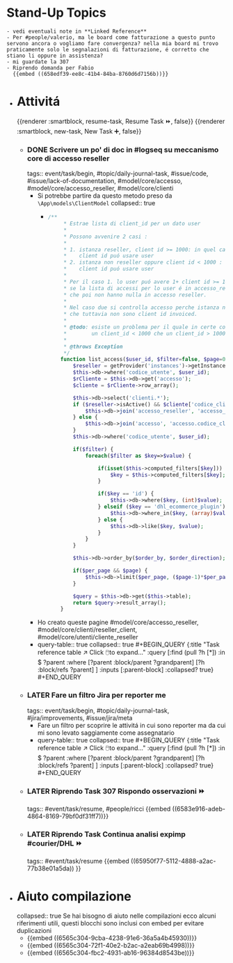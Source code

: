 # Stand-Up Topics
	- vedi eventuali note in **Linked Reference**
	- Per #people/valerio, ma le board come fatturazione a questo punto servono ancora o vogliamo fare convergenza? nella mia board mi trovo praticamente solo le segnalazioni di fatturazione, é corretto che stiano li oppure in assistenza?
	- mi guardate la 307
	- Riprendo domanda per Fabio
	  {{embed ((658edf39-ee8c-41b4-84ba-8760d6d7156b))}}
- # Attivitá
  {{renderer :smartblock, resume-task, Resume Task ⏩️, false}} {{renderer :smartblock, new-task, New Task ➕, false}}
	- ### DONE Scrivere un po' di doc in #logseq su meccanismo core di accesso reseller
	  tags:: event/task/begin, #topic/daily-journal-task, #issue/code, #issue/lack-of-documentation, #model/core/accesso, #model/core/accesso_reseller, #model/core/clienti
		- Si potrebbe partire da questo metodo preso da `\App\models\ClientModel`
		  collapsed:: true
			- ```php
			  /**
			       * Estrae lista di client_id per un dato user
			       *
			       * Possono avvenire 2 casi :
			       *
			       * 1. istanza reseller, client id >= 1000: in quel caso join con accesso_reseller per capire quali
			       *    client id puó usare user
			       * 2. istanza non reseller oppure client id < 1000 :  in quel caso join con accesso per capire quali
			       *    client id puó usare user
			       *
			       * Per il caso 1. lo user puó avere 1+ client id >= 1000 collegati in accesso, ma ne basta uno per capire
			       * se la lista di accessi per lo user é in accesso_reseller. Ci sono utenti che hanno solo accesso ma
			       * che poi non hanno nulla in accesso reseller.
			       *
			       * Nel caso due si controlla accesso perche istanza non é reseller oppure perche lo user ha records in accesso
			       * che tuttavia non sono client id invoiced.
			       *
			       * @todo: esiste un problema per il quale in certe configurazione un utente presente in accesso_reseller ha sia
			       *        un client_id < 1000 che un client_id > 1000
			       *
			       * @throws Exception
			       */
			      function list_access($user_id, $filter=false, $page=0, $per_page=0, $order_by='id', $order_direction='ASC') : array {
			          $reseller = getProvider('instances')->getInstance()->reseller();
			          $this->db->where('codice_utente', $user_id);
			          $rCliente = $this->db->get('accesso');
			          $cliente = $rCliente->row_array();
			  
			          $this->db->select('clienti.*');
			          if ($reseller->isActive() && $cliente['codice_cliente'] >= $reseller->IdThreshold()) {
			              $this->db->join('accesso_reseller', 'accesso_reseller.codice_cliente=clienti.id');
			          } else {
			              $this->db->join('accesso', 'accesso.codice_cliente=clienti.id');
			          }
			          $this->db->where('codice_utente', $user_id);
			  
			          if($filter) {
			              foreach($filter as $key=>$value) {
			  
			                  if(isset($this->computed_filters[$key])) {
			                      $key = $this->computed_filters[$key];
			                  }
			  
			                  if($key == 'id') {
			                      $this->db->where($key, (int)$value);
			                  } elseif ($key == 'dhl_ecommerce_plugin') {
			                      $this->db->where_in($key, (array)$value);
			                  } else {
			                      $this->db->like($key, $value);
			                  }
			              }
			          }
			  
			          $this->db->order_by($order_by, $order_direction);
			  
			          if($per_page && $page) {
			              $this->db->limit($per_page, ($page-1)*$per_page);
			          }
			  
			          $query = $this->db->get($this->table);
			          return $query->result_array();
			      }
			  ```
		- Ho creato queste pagine #model/core/accesso_reseller, #model/core/clienti/reseller_client, #model/core/utenti/cliente_reseller
		- query-table:: true
		  collapsed:: true
		  #+BEGIN_QUERY
		  {:title "Task reference table ↗️ Click 🖱️to expand..." :query [:find (pull ?h [*])
		      :in $ ?parent
		      :where
		      [?parent :block/parent ?grandparent]
		      [?h :block/refs ?parent]
		  ]
		  :inputs [:parent-block]
		  :collapsed? true}
		  #+END_QUERY
	- ### LATER Fare un filtro Jira per reporter me
	  tags:: event/task/begin, #topic/daily-journal-task, #jira/improvements, #issue/jira/meta
		- Fare un filtro per scoprire le attivitá in cui sono reporter ma da cui mi sono levato saggiamente come assegnatario
		- query-table:: true
		  collapsed:: true
		  #+BEGIN_QUERY
		  {:title "Task reference table ↗️ Click 🖱️to expand..." :query [:find (pull ?h [*])
		      :in $ ?parent
		      :where
		      [?parent :block/parent ?grandparent]
		      [?h :block/refs ?parent]
		  ]
		  :inputs [:parent-block]
		  :collapsed? true}
		  #+END_QUERY
	- ### LATER Riprendo Task 307 Rispondo osservazioni ⏩️
	  tags:: #event/task/resume, #people/ricci 
	  {{embed ((6583e916-adeb-4864-8169-79bf0df31ff7))}}
	- ### LATER Riprendo Task Continua analisi expimp #courier/DHL ⏩️
	  tags:: #event/task/resume
	  {{embed ((65950f77-5112-4888-a2ac-77b38e01a5da)) }}
- # Aiuto compilazione
  collapsed:: true
  Se hai bisogno di aiuto nelle compilazioni ecco alcuni riferimenti utili, questi blocchi sono inclusi con embed per evitare duplicazioni
	- {{embed ((6565c304-9cba-4238-91e6-36a5a4b45930))}}
	- {{embed ((6565c304-72f1-40e2-b2ac-a2eab69b4998))}}
	- {{embed ((6565c304-fbc2-4931-ab16-96384d8543be))}}